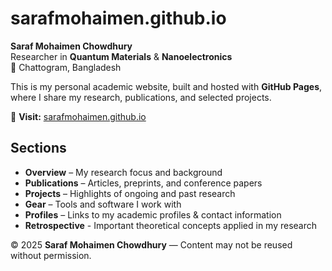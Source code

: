 # sarafmohaimen.github.io

**Saraf Mohaimen Chowdhury**  
Researcher in **Quantum Materials** & **Nanoelectronics**  
📍 Chattogram, Bangladesh  

This is my personal academic website, built and hosted with **GitHub Pages**, where I share my research, publications, and selected projects.  

🔗 **Visit:** [sarafmohaimen.github.io](https://sarafmohaimen.github.io)  

## Sections
- **Overview** – My research focus and background  
- **Publications** – Articles, preprints, and conference papers  
- **Projects** – Highlights of ongoing and past research  
- **Gear** – Tools and software I work with  
- **Profiles** – Links to my academic profiles & contact information  
- **Retrospective** - Important theoretical concepts applied in my research

© 2025 **Saraf Mohaimen Chowdhury** — Content may not be reused without permission.  
